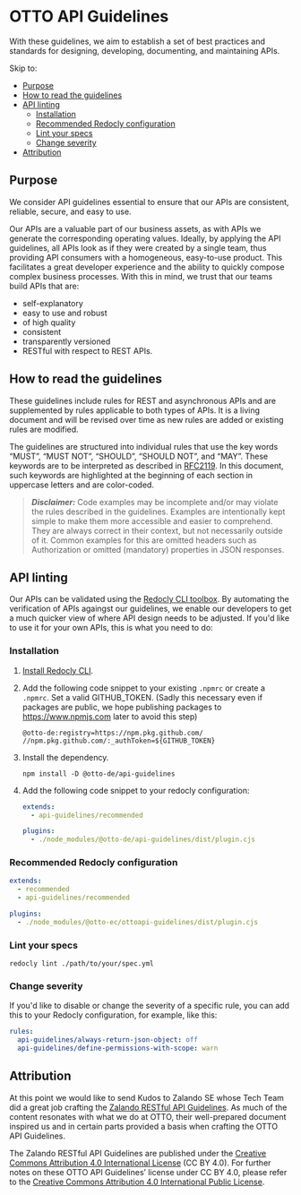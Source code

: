 # OTTO API Guidelines

With these guidelines, we aim to establish a set of best practices and standards for designing, developing, documenting, and maintaining APIs.

Skip to:

- [Purpose](#purpose)
- [How to read the guidelines](#how-to-read-the-guidelines)
- [API linting](#api-linting)
  - [Installation](#installation)
  - [Recommended Redocly configuration](#recommended-redocly-configuration)
  - [Lint your specs](#lint-your-specs)
  - [Change severity](#change-severity)
- [Attribution](#attribution)

## Purpose

We consider API guidelines essential to ensure that our APIs are consistent, reliable, secure, and easy to use.

Our APIs are a valuable part of our business assets, as with APIs we generate the corresponding operating values.
Ideally, by applying the API guidelines, all APIs look as if they were created by a single team, thus providing API consumers with a homogeneous, easy-to-use product.
This facilitates a great developer experience and the ability to quickly compose complex business processes.
With this in mind, we trust that our teams build APIs that are:

- self-explanatory
- easy to use and robust
- of high quality
- consistent
- transparently versioned
- RESTful with respect to REST APIs.

## How to read the guidelines

These guidelines include rules for REST and asynchronous APIs and are supplemented by rules applicable to both types of APIs.
It is a living document and will be revised over time as new rules are added or existing rules are modified.

The guidelines are structured into individual rules that use the key words “MUST”, “MUST NOT”, “SHOULD”, “SHOULD NOT”, and “MAY”.
These keywords are to be interpreted as described in [RFC2119](https://www.ietf.org/rfc/rfc2119.txt).
In this document, such keywords are highlighted at the beginning of each section in uppercase letters and are color-coded.

> **_Disclaimer:_**  Code examples may be incomplete and/or may violate the rules described in the guidelines. Examples are intentionally kept simple to make them more accessible and easier to comprehend. They are always correct in their context, but not necessarily outside of it. Common examples for this are omitted headers such as Authorization or omitted (mandatory) properties in JSON responses.

## API linting

Our APIs can be validated using the [Redocly CLI toolbox](https://github.com/Redocly/redocly-cli).
By automating the verification of APIs againgst our guidelines, we enable our developers to get a much quicker view of where API design needs to be adjusted.
If you'd like to use it for your own APIs, this is what you need to do:

### Installation

1. [Install Redocly CLI](https://redocly.com/docs/cli/installation/).
2. Add the following code snippet to your existing `.npmrc` or create a `.npmrc`. Set a valid GITHUB_TOKEN. (Sadly this necessary even if packages are public, we hope publishing packages to https://www.npmjs.com later to avoid this step)

   ```text
   @otto-de:registry=https://npm.pkg.github.com/
   //npm.pkg.github.com/:_authToken=${GITHUB_TOKEN}
   ```

3. Install the dependency.

   ```shell
   npm install -D @otto-de/api-guidelines
   ```

4. Add the following code snippet to your redocly configuration:

   ```yaml
   extends:
     - api-guidelines/recommended

   plugins:
     - ./node_modules/@otto-de/api-guidelines/dist/plugin.cjs
   ```

### Recommended Redocly configuration

```yaml
extends:
  - recommended
  - api-guidelines/recommended

plugins:
  - ./node_modules/@otto-ec/ottoapi-guidelines/dist/plugin.cjs
```

### Lint your specs

```shell
redocly lint ./path/to/your/spec.yml
```

### Change severity

If you'd like to disable or change the severity of a specific rule,
you can add this to your Redocly configuration, for example, like this:

```yaml
rules:
  api-guidelines/always-return-json-object: off
  api-guidelines/define-permissions-with-scope: warn
```

## Attribution

At this point we would like to send Kudos to Zalando SE whose Tech Team did a great job crafting the [Zalando RESTful API Guidelines](https://opensource.zalando.com/restful-api-guidelines/#).
As much of the content resonates with what we do at OTTO, their well-prepared document inspired us and in certain parts provided a basis when crafting the OTTO API Guidelines.

The Zalando RESTful API Guidelines are published under the [Creative Commons Attribution 4.0 International License](https://github.com/zalando/restful-api-guidelines/blob/main/LICENSE) (CC BY 4.0).
For further notes on these OTTO API Guidelines’ license under CC BY 4.0, please refer to the [Creative Commons Attribution 4.0 International Public License](https://creativecommons.org/licenses/by/4.0/legalcode).

